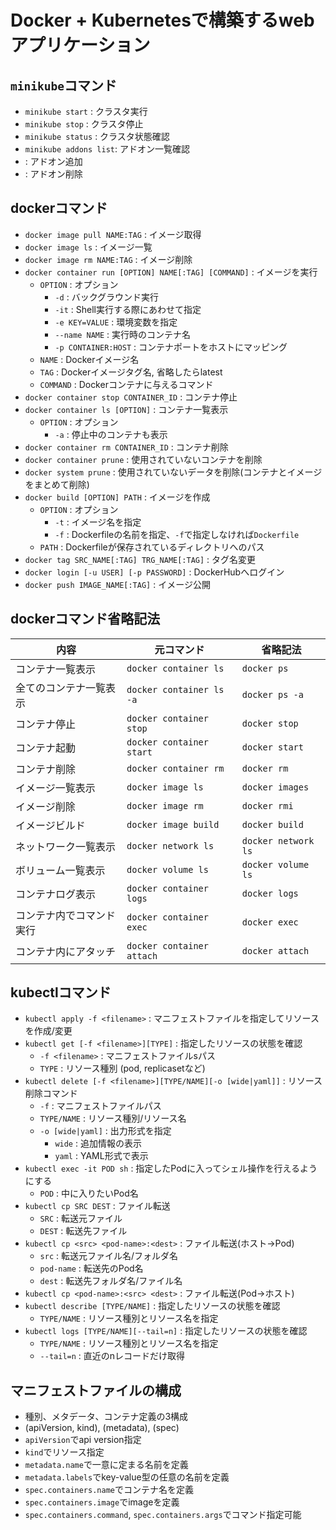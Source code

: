 # Docker + Kubernetesで構築するwebアプリケーション

##  `minikube`コマンド
- `minikube start` : クラスタ実行
- `minikube stop` : クラスタ停止
- `minikube status` : クラスタ状態確認
- `minikube addons list`: アドオン一覧確認
- : アドオン追加
- : アドオン削除


## dockerコマンド
- `docker image pull NAME:TAG` : イメージ取得
- `docker image ls` : イメージ一覧
- `docker image rm NAME:TAG` : イメージ削除
- `docker container run [OPTION] NAME[:TAG] [COMMAND]` : イメージを実行
  - `OPTION` : オプション
    - `-d` : バックグラウンド実行
    - `-it` : Shell実行する際にあわせて指定
    - `-e KEY=VALUE` : 環境変数を指定
    - `--name NAME` : 実行時のコンテナ名
    - `-p CONTAINER:HOST` : コンテナポートをホストにマッピング
  - `NAME` : Dockerイメージ名
  - `TAG` : Dockerイメージタグ名, 省略したらlatest
  - `COMMAND` : Dockerコンテナに与えるコマンド
- `docker container stop CONTAINER_ID` : コンテナ停止
- `docker container ls [OPTION]` : コンテナ一覧表示
  - `OPTION` : オプション
    - `-a` : 停止中のコンテナも表示
- `docker container rm CONTAINER_ID` : コンテナ削除
- `docker container prune` : 使用されていないコンテナを削除
- `docker system prune` : 使用されていないデータを削除(コンテナとイメージをまとめて削除)
- `docker build [OPTION] PATH` : イメージを作成
  - `OPTION` : オプション
    - `-t` : イメージ名を指定
    - `-f` : Dockerfileの名前を指定、`-f`で指定しなければ`Dockerfile`
  - `PATH` : Dockerfileが保存されているディレクトリへのパス
- `docker tag SRC_NAME[:TAG] TRG_NAME[:TAG]` : タグ名変更
- `docker login [-u USER] [-p PASSWORD]` : DockerHubへログイン
- `docker push IMAGE_NAME[:TAG]` : イメージ公開

## dockerコマンド省略記法
| 内容 | 元コマンド | 省略記法 |
|--------|------------|-----------|
| コンテナ一覧表示 | `docker container ls` | `docker ps` |
| 全てのコンテナ一覧表示 | `docker container ls -a` | `docker ps -a` |
| コンテナ停止 | `docker container stop` | `docker stop` |
| コンテナ起動 | `docker container start` | `docker start` |
| コンテナ削除 | `docker container rm` | `docker rm` |
| イメージ一覧表示 | `docker image ls` | `docker images` |
| イメージ削除 | `docker image rm` | `docker rmi` |
| イメージビルド | `docker image build` | `docker build` |
| ネットワーク一覧表示 | `docker network ls` | `docker network ls` |
| ボリューム一覧表示 | `docker volume ls` | `docker volume ls` |
| コンテナログ表示 | `docker container logs` | `docker logs` |
| コンテナ内でコマンド実行 | `docker container exec` | `docker exec` |
| コンテナ内にアタッチ | `docker container attach` | `docker attach` |


## kubectlコマンド
- `kubectl apply -f <filename>` : マニフェストファイルを指定してリソースを作成/変更
- `kubectl get [-f <filename>][TYPE]` : 指定したリソースの状態を確認
  - `-f <filename>` : マニフェストファイルsパス
  - `TYPE` : リソース種別 (pod, replicasetなど)
- `kubectl delete [-f <filename>][TYPE/NAME][-o [wide|yaml]]` : リソース削除コマンド
  - `-f` : マニフェストファイルパス
  - `TYPE/NAME` : リソース種別/リソース名
  - `-o [wide|yaml]` : 出力形式を指定
    - `wide` : 追加情報の表示
    - `yaml` : YAML形式で表示
- `kubectl exec -it POD sh` : 指定したPodに入ってシェル操作を行えるようにする
  - `POD` : 中に入りたいPod名
- `kubectl cp SRC DEST` : ファイル転送
  - `SRC` : 転送元ファイル
  - `DEST` : 転送先ファイル
- `kubectl cp <src> <pod-name>:<dest>` : ファイル転送(ホスト->Pod)
  - `src` : 転送元ファイル名/フォルダ名
  - `pod-name` : 転送先のPod名
  - `dest` : 転送先フォルダ名/ファイル名
- `kubectl cp <pod-name>:<src> <dest>` : ファイル転送(Pod->ホスト)
- `kubectl describe [TYPE/NAME]` : 指定したリソースの状態を確認
  - `TYPE/NAME` : リソース種別とリソース名を指定
- `kubectl logs [TYPE/NAME][--tail=n]` : 指定したリソースの状態を確認
  - `TYPE/NAME` : リソース種別とリソース名を指定
  - `--tail=n` : 直近のnレコードだけ取得

## マニフェストファイルの構成
- 種別、メタデータ、コンテナ定義の3構成
- (apiVersion, kind), (metadata), (spec)
- `apiVersion`でapi version指定
- `kind`でリソース指定
- `metadata.name`で一意に定まる名前を定義
- `metadata.labels`でkey-value型の任意の名前を定義
- `spec.containers.name`でコンテナ名を定義
- `spec.containers.image`でimageを定義
- `spec.containers.command`, `spec.containers.args`でコマンド指定可能